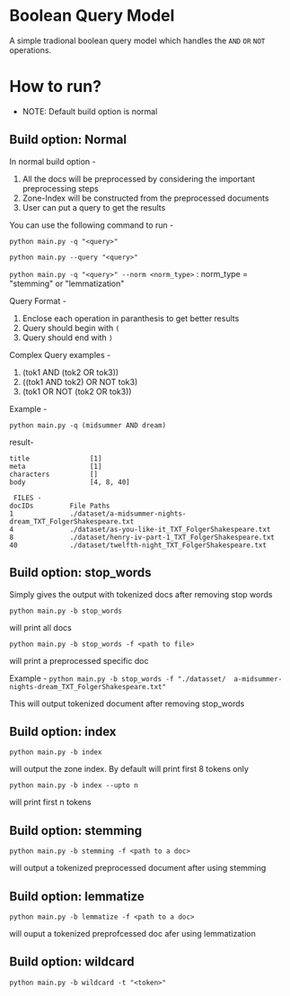 # Boolean Query Model

A simple tradional boolean query model which handles the `AND` `OR` `NOT` operations. 

# How to run?


* NOTE: Default build option is normal

## Build option: Normal

In normal build option - 
1. All the docs will be preprocessed by considering the important preprocessing steps 
2. Zone-Index will be constructed from the preprocessed documents 
3. User can put a query to get the results 

You can use the following command to run - 

`python main.py -q "<query>"` 

`python main.py --query "<query>"`

`python main.py -q "<query>" --norm <norm_type>` : norm_type = "stemming" or "lemmatization"

Query Format - 

1. Enclose each operation in paranthesis to get better results 
2. Query should begin with `(` 
3. Query should end with `)`

Complex Query examples -  
1. (tok1 AND (tok2 OR tok3))
2. ((tok1 AND tok2) OR NOT tok3)
3. (tok1 OR NOT (tok2 OR tok3))


Example - 

`python main.py -q (midsummer AND dream)` 

result- 
```
title               [1]       
meta                [1]       
characters          []        
body                [4, 8, 40]

 FILES - 
docIDs         File Paths     
1              ./dataset/a-midsummer-nights-dream_TXT_FolgerShakespeare.txt
4              ./dataset/as-you-like-it_TXT_FolgerShakespeare.txt
8              ./dataset/henry-iv-part-1_TXT_FolgerShakespeare.txt
40             ./dataset/twelfth-night_TXT_FolgerShakespeare.txt
```

## Build option: stop_words 

Simply gives the output with tokenized docs after removing stop words 

`python main.py -b stop_words` 

will print all docs 

`python main.py -b stop_words -f <path to file>` 

will print a preprocessed specific doc

Example - 
`python main.py -b stop_words -f "./datasset/  a-midsummer-nights-dream_TXT_FolgerShakespeare.txt"`

This will output tokenized document after removing stop_words 

## Build option: index

`python main.py -b index`  

will output the zone index. By default will print first 8 tokens only 

`python main.py -b index --upto n`  

will print first n tokens

## Build option: stemming 

`python main.py -b stemming -f <path to a doc>` 

will output a tokenized preprocessed document after using stemming 

## Build option: lemmatize
`python main.py -b lemmatize -f <path to a doc>` 

will ouput a tokenized preprofcessed doc afer using lemmatization

## Build option: wildcard 
`python main.py -b wildcard -t "<token>"`